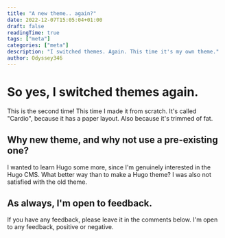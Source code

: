 ```yaml
---
title: "A new theme.. again?"
date: 2022-12-07T15:05:04+01:00
draft: false
readingTime: true
tags: ["meta"]
categories: ["meta"]
description: "I switched themes. Again. This time it's my own theme."
author: Odyssey346
---
```


# So yes, I switched themes again.
This is the second time! This time I made it from scratch. It's called "Cardio", because it has a paper layout. Also because it's trimmed of fat.

## Why new theme, and why not use a pre-existing one?
I wanted to learn Hugo some more, since I'm genuinely interested in the Hugo CMS. What better way than to make a Hugo theme? I was also not satisfied with the old theme.

## As always, I'm open to feedback.
If you have any feedback, please leave it in the comments below. I'm open to any feedback, positive or negative.
<script src="https://giscus.app/client.js"
        data-repo="Odyssey346/Odyssey346.github.io"
        data-repo-id="R_kgDOHZ_ETQ"
        data-category="General"
        data-category-id="DIC_kwDOHZ_ETc4CQ0mr"
        data-mapping="pathname"
        data-strict="0"
        data-reactions-enabled="1"
        data-emit-metadata="0"
        data-input-position="top"
        data-theme="dark_dimmed"
        data-lang="en"
        data-loading="lazy"
        crossorigin="anonymous"
        async>
</script>
